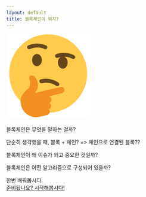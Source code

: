 ```yaml
---
layout: default
title: 블록체인이 뭐지?
---
```

<img src="./test2_files/흠터레스팅.png">
<br><br>블록체인은 무엇을 말하는 걸까?

단순히 생각했을 때, 블록 + 체인? => 체인으로 연결된 블록??

블록체인이 왜 이슈가 되고 중요한 것일까?

블록체인은 어떤 알고리즘으로 구성되어 있을까?

한번 배워봅시다.<br>
<a class="btn btn-lg btn-success" href="{{ site.baseurl}}/lesson/2">준비됬나요? 시작해봅시다!</a>

